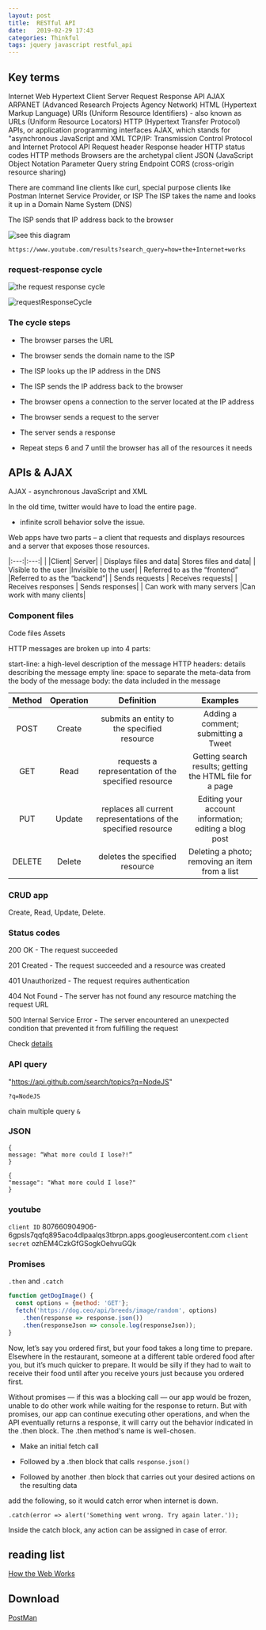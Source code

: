 ```yaml
---
layout: post
title:  RESTful API
date:   2019-02-29 17:43
categories: Thinkful
tags: jquery javascript restful_api
---
```


## Key terms
Internet
Web
Hypertext
Client
Server
Request
Response
API
AJAX
ARPANET (Advanced Research Projects Agency Network)
HTML (Hypertext Markup Language)
URIs (Uniform Resource Identifiers) - also known as URLs (Uniform Resource Locators)
HTTP (Hypertext Transfer Protocol)
APIs, or application programming interfaces
AJAX, which stands for "asynchronous JavaScript and XML
TCP/IP: Transmission Control Protocol and Internet Protocol
API
Request header
Response header
HTTP status codes
HTTP methods
Browsers are the archetypal client
JSON (JavaScript Object Notation
Parameter
Query string
Endpoint
CORS (cross-origin resource sharing)





There are command line clients like curl, special purpose clients like Postman
Internet Service Provider, or ISP
The ISP takes the name and looks it up in a Domain Name System (DNS)

The ISP sends that IP address back to the browser

![see this diagram](https://tf-curricula-prod.s3.amazonaws.com/curricula/3c281ad7-5b2b-4ca0-9c9a-2eb707683595/ei-async-web-apps-v1/assets2/async_how_web_apps_work/ip_address.png)

`https://www.youtube.com/results?search_query=how+the+Internet+works`


### request-response cycle


![the request response cycle](https://tf-curricula-prod.s3.amazonaws.com/curricula/3c281ad7-5b2b-4ca0-9c9a-2eb707683595/ei-async-web-apps-v1/assets2/async_how_web_apps_work/ip_address.png)


![requestResponseCycle](https://tf-curricula-prod.s3.amazonaws.com/curricula/3c281ad7-5b2b-4ca0-9c9a-2eb707683595/ei-async-web-apps-v1/assets2/async_how_web_apps_work/url.png)



### The cycle steps

* The browser parses the URL

* The browser sends the domain name to the ISP

* The ISP looks up the IP address in the DNS

* The ISP sends the IP address back to the browser

* The browser opens a connection to the server located at the IP address

* The browser sends a request to the server

* The server sends a response

* Repeat steps 6 and 7 until the browser has all of the resources it needs



## APIs & AJAX

AJAX - asynchronous JavaScript and XML

In the old time, twitter would have to load the entire page.

* infinite scroll behavior solve the issue.




Web apps have two parts – a client that requests and displays resources and a server that exposes those resources.

|:---:|:---:|
| |Client|	Server|
| Displays files and data|	Stores files and data|
| Visible to the user	|Invisible to the user|
| Referred to as the “frontend”	|Referred to as the “backend”|
| Sends requests |	Receives requests|
| Receives responses |	Sends responses|
| Can work with many servers	|Can work with many clients|



### Component files
Code files
Assets

HTTP messages are broken up into 4 parts:

start-line: a high-level description of the message
HTTP headers: details describing the message
empty line: space to separate the meta-data from the body of the message
body: the data included in the message


|Method|	Operation|	Definition|	Examples|
|:---:|:---:|:---:|:---:|
|POST	|Create	|submits an entity to the specified resource|	Adding a comment; submitting a Tweet|
|GET	|Read	|requests a representation of the specified resource|	Getting search results; getting the HTML file for a page|
|PUT	|Update	|replaces all current representations of the specified resource	|Editing your account information; editing a blog post|
|DELETE	|Delete	|deletes the specified resource	|Deleting a photo; removing an item from a list|

### CRUD app
Create, Read, Update, Delete.

### Status codes

200 OK - The request succeeded

201 Created - The request succeeded and a resource was created

401 Unauthorized - The request requires authentication

404 Not Found - The server has not found any resource matching the request URL

500 Internal Service Error - The server encountered an unexpected condition that prevented it from fulfilling the request

Check [details](https://developer.mozilla.org/en-US/docs/Web/HTTP/Status)

### API query
"https://api.github.com/search/topics?q=NodeJS"

`?q=NodeJS`

 chain multiple query `&`


### JSON

```
{
message: “What more could I lose?!”
}

{
"message": "What more could I lose?"
}
```

### youtube
`client ID`
807660904906-6gpsls7qqfq895aco4dlpaalqs3tbrpn.apps.googleusercontent.com
`client secret`
ozhEM4CzkGfGSogkOehvuGQk

### Promises

`.then` and `.catch`

```javascript
function getDogImage() {
  const options = {method: 'GET'};
  fetch('https://dog.ceo/api/breeds/image/random', options)
    .then(response => response.json())
    .then(responseJson => console.log(responseJson));
}

```



Now, let’s say you ordered first, but your food takes a long time to prepare. Elsewhere in the restaurant, someone at a different table ordered food after you, but it’s much quicker to prepare. It would be silly if they had to wait to receive their food until after you receive yours just because you ordered first.

Without promises — if this was a blocking call — our app would be frozen, unable to do other work while waiting for the response to return. But with promises, our app can continue executing other operations, and when the API eventually returns a response, it will carry out the behavior indicated in the .then block. The .then method's name is well-chosen.


* Make an initial fetch call

* Followed by a .then block that calls `response.json()`

* Followed by another .then block that carries out your desired actions on the resulting data

add the following, so it would catch error when internet is down.

 `.catch(error => alert('Something went wrong. Try again later.'));`

Inside the catch block, any action can be assigned in case of error.




## reading list
[How the Web Works](https://developer.mozilla.org/en-US/docs/Learn/Getting_started_with_the_web/How_the_Web_works)

## Download
[PostMan](https://www.getpostman.com/downloads/)
